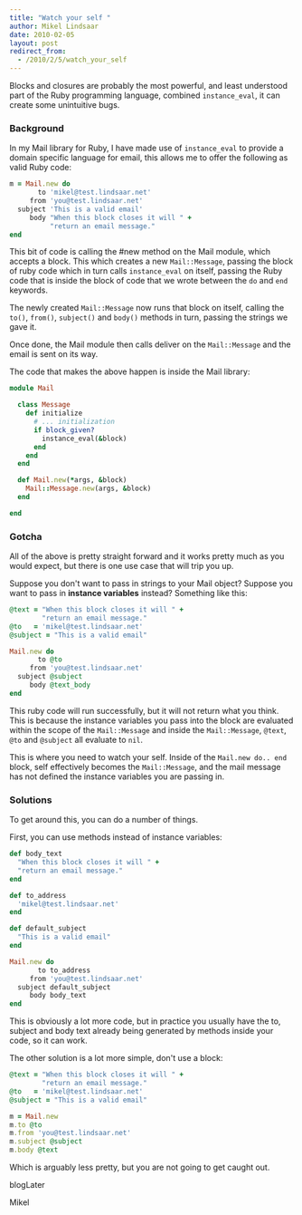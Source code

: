```yaml
---
title: "Watch your self "
author: Mikel Lindsaar
date: 2010-02-05
layout: post
redirect_from:
  - /2010/2/5/watch_your_self
---
```

Blocks and closures are probably the most powerful, and least understood
part of the Ruby programming language, combined `instance_eval`, it can
create some unintuitive bugs.

### Background

In my Mail library for Ruby, I have made use of `instance_eval` to
provide a domain specific language for email, this allows me to offer
the following as valid Ruby code:

``` ruby
m = Mail.new do
       to 'mikel@test.lindsaar.net'
     from 'you@test.lindsaar.net'
  subject 'This is a valid email'
     body "When this block closes it will " +
          "return an email message."
end
```

This bit of code is calling the #new method on the Mail module, which
accepts a block. This which creates a new `Mail::Message`, passing the
block of ruby code which in turn calls `instance_eval` on itself,
passing the Ruby code that is inside the block of code that we wrote
between the `do` and `end` keywords.

The newly created `Mail::Message` now runs that block on itself, calling
the `to()`, `from()`, `subject()` and `body()` methods in turn, passing
the strings we gave it.

Once done, the Mail module then calls deliver on the `Mail::Message` and
the email is sent on its way.

The code that makes the above happen is inside the Mail library:

``` ruby
module Mail

  class Message
    def initialize
      # ... initialization
      if block_given?
        instance_eval(&block)
      end
    end
  end

  def Mail.new(*args, &block)
    Mail::Message.new(args, &block)
  end

end
```

### Gotcha

All of the above is pretty straight forward and it works pretty much as
you would expect, but there is one use case that will trip you up.

Suppose you don't want to pass in strings to your Mail object? Suppose
you want to pass in **instance variables** instead? Something like this:

``` ruby
@text = "When this block closes it will " +
        "return an email message."
@to   = 'mikel@test.lindsaar.net'
@subject = "This is a valid email"

Mail.new do
       to @to
     from 'you@test.lindsaar.net'
  subject @subject
     body @text_body
end
```

This ruby code will run successfully, but it will not return what you
think. This is because the instance variables you pass into the block
are evaluated within the scope of the `Mail::Message` and inside the
`Mail::Message`, `@text`, `@to` and `@subject` all evaluate to `nil`.

This is where you need to watch your self. Inside of the
`Mail.new do.. end` block, self effectively becomes the `Mail::Message`,
and the mail message has not defined the instance variables you are
passing in.

### Solutions

To get around this, you can do a number of things.

First, you can use methods instead of instance variables:

``` ruby
def body_text
  "When this block closes it will " +
  "return an email message."
end

def to_address
  'mikel@test.lindsaar.net'
end

def default_subject
  "This is a valid email"
end

Mail.new do
       to to_address
     from 'you@test.lindsaar.net'
  subject default_subject
     body body_text
end
```

This is obviously a lot more code, but in practice you usually have the
to, subject and body text already being generated by methods inside your
code, so it can work.

The other solution is a lot more simple, don't use a block:

``` ruby
@text = "When this block closes it will " +
        "return an email message."
@to   = 'mikel@test.lindsaar.net'
@subject = "This is a valid email"

m = Mail.new
m.to @to
m.from 'you@test.lindsaar.net'
m.subject @subject
m.body @text
```

Which is arguably less pretty, but you are not going to get caught out.

blogLater

Mikel

